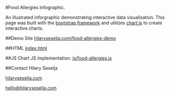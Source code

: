 #Food Allergies Infographic.

An illustrated inforgraphic demonstrating interactive data visualisation. This page was built with the [bootstrap framework](http://getbootstrap.com/) and utilizes [chart.js](http://www.chartjs.org) to create interactive charts.

##Demo Site
[hilaryseselja.com/food-allergies-demo](http://www.hilaryseselja.com/food-allergies-demo/)

##HTML
[index.html](https://github.com/blue-baron/allergies-infographic/blob/master/index.html) 

##JS
Chart JS implementation: [js/food-allergies.js](https://github.com/blue-baron/allergies-infographic/blob/master/js/food-allergies.js)

##Contact
Hilary Seselja

[hilaryseselja.com](http://www.hilaryseselja.com)

[hello@hilaryseselja.com](mailto:hello@hilaryseselja.com)
